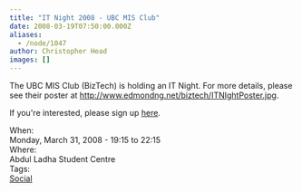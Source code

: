 ```yaml
---
title: "IT Night 2008 - UBC MIS Club"
date: 2008-03-19T07:50:00.000Z
aliases:
  - /node/1047
author: Christopher Head
images: []
---
```


<div class="field field-name-body field-type-text-with-summary field-label-hidden"><div class="field-items"><div class="field-item even"><p>The UBC MIS Club (BizTech) is holding an IT Night. For more details, please see their poster at <a href="http://www.edmondng.net/biztech/ITNIghtPoster.jpg">http://www.edmondng.net/biztech/ITNIghtPoster.jpg</a>.</p>
<p>If you&apos;re interested, please sign up <a href="http://ubcbiztech.com/event_attendee_signup.php">here</a>.</p>
</div></div></div><div class="field field-name-field-dates field-type-datetime field-label-above"><div class="field-label">When:&#xA0;</div><div class="field-items"><div class="field-item even"><span class="date-display-single">Monday, March 31, 2008 - <span class="date-display-range"><span class="date-display-start">19:15</span> to <span class="date-display-end">22:15</span></span></span></div></div></div><div class="field field-name-field-location field-type-text field-label-above"><div class="field-label">Where:&#xA0;</div><div class="field-items"><div class="field-item even">Abdul Ladha Student Centre</div></div></div>    <footer>
    <div class="field field-name-field-tags field-type-taxonomy-term-reference field-label-above"><div class="field-label">Tags:&#xA0;</div><div class="field-items"><div class="field-item even"><a href="/social">Social</a></div></div></div>      </footer>
